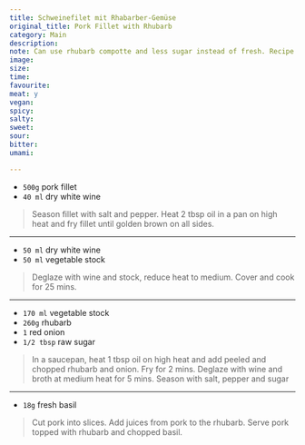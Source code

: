 ```yaml
---
title: Schweinefilet mit Rhabarber-Gemüse
original_title: Pork Fillet with Rhubarb
category: Main
description:
note: Can use rhubarb compotte and less sugar instead of fresh. Recipe from Aunty Karen, have not cooked so may require adjustments as I modified measurements slightly when copying. There is also a note on the recipe that apple can be added.
image:
size:
time:
favourite:
meat: y
vegan:
spicy:
salty:
sweet:
sour:
bitter:
umami:

---
```


* `500g` pork fillet
* `40 ml` dry white wine

>Season fillet with salt and pepper. Heat 2 tbsp oil in a pan on high heat and fry fillet until golden brown on all sides.

---

* `50 ml` dry white wine
* `50 ml` vegetable stock

>Deglaze with wine and stock, reduce heat to medium. Cover and cook for 25 mins.

---

* `170 ml` vegetable stock
* `260g` rhubarb
* `1` red onion
* `1/2 tbsp` raw sugar

>In a saucepan, heat 1 tbsp oil on high heat and add peeled and chopped rhubarb and onion. Fry for 2 mins. Deglaze with wine and broth at medium heat for 5 mins. Season with salt, pepper and sugar

---

* `18g` fresh basil

>Cut pork into slices. Add juices from pork to the rhubarb. Serve pork topped with rhubarb and chopped basil.